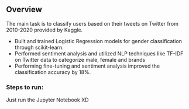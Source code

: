 ## Overview

The main task is to classify users based on their tweets on Twitter from 2010-2020 provided by Kaggle.

- Built and trained Logistic Regression models for gender classification through scikit-learn.
- Performed sentiment analysis and utilized NLP techniques like TF-IDF on Twitter data to categorize male, female and brands
- Performing fine-tuning and sentiment analysis improved the classification accuracy by 18%. 

### Steps to run:

Just run the Jupyter Notebook XD
